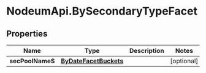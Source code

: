 # NodeumApi.BySecondaryTypeFacet

## Properties

Name | Type | Description | Notes
------------ | ------------- | ------------- | -------------
**secPoolNameS** | [**ByDateFacetBuckets**](ByDateFacetBuckets.md) |  | [optional] 


